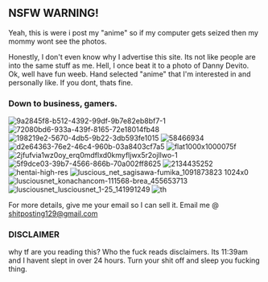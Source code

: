 ## NSFW WARNING!

Yeah, this is were i post my "anime" so if my computer gets seized then my mommy wont see the photos.

Honestly, I don't even know why I advertise this site. Its not like people are into the same stuff as me. Hell, I once beat it to a photo of Danny Devito.
Ok, well have fun weeb. Hand selected "anime" that I'm interested in and personally like. If you dont, thats fine.
### Down to business, gamers.

![9a2845f8-b512-4392-99df-9b7e82eb8bf7-1](https://user-images.githubusercontent.com/63864204/79586264-e0078a00-809e-11ea-8c0a-ece506fc46f9.jpeg)
![72080bd6-933a-439f-8165-72e18014fb48](https://user-images.githubusercontent.com/63864204/79586763-91a6bb00-809f-11ea-9d57-52379edb317a.jpeg)
![198219e2-5670-4db5-9b22-3db593fe1015](https://user-images.githubusercontent.com/63864204/79586764-91a6bb00-809f-11ea-89ac-5999288e0e0d.jpeg)
![58466934](https://user-images.githubusercontent.com/63864204/79586766-91a6bb00-809f-11ea-965b-d36671c3072a.gif)
![d2e64363-76e2-46c4-960b-03a8403cf7a5](https://user-images.githubusercontent.com/63864204/79586767-91a6bb00-809f-11ea-99c0-7cce78e0a403.jpeg)
![flat1000x1000075f](https://user-images.githubusercontent.com/63864204/79586768-923f5180-809f-11ea-9a4c-69b3ccf73223.jpg)
![2jfufvia1wz0oy_erq0mdflxd0kmyfljwx5r2ojllwo-1](https://user-images.githubusercontent.com/63864204/79586770-923f5180-809f-11ea-8d1a-0f9a53d700e2.jpg)
![5f9dce03-39b7-4566-866b-70a002ff8625](https://user-images.githubusercontent.com/63864204/79586772-923f5180-809f-11ea-98d4-6ddb4754006f.jpeg)
![2134435252](https://user-images.githubusercontent.com/63864204/79697795-c6a73f00-8252-11ea-8c8e-465e45aef34c.png)
![hentai-high-res](https://user-images.githubusercontent.com/63864204/79697796-c73fd580-8252-11ea-835e-53aec31fa957.png)
![luscious_net_sagisawa-fumika_1091873823 1024x0](https://user-images.githubusercontent.com/63864204/79697797-c7d86c00-8252-11ea-8fd0-04f1be67736d.jpg)
![lusciousnet_konachancom-111568-brea_455653713](https://user-images.githubusercontent.com/63864204/79697798-c7d86c00-8252-11ea-91bb-d057a3b3e347.jpg)
![lusciousnet_lusciousnet_1-25_141991249](https://user-images.githubusercontent.com/63864204/79697800-c9099900-8252-11ea-866c-6ab481432445.png)
![th](https://user-images.githubusercontent.com/63864204/79697802-c9a22f80-8252-11ea-9cc5-1a576b4dda0e.jpg)




For more details, give me your email so I can sell it.
Email me @ shitposting129@gmail.com


### DISCLAIMER
why tf are you reading this? Who the fuck reads disclaimers. Its 11:39am and I havent slept in over 24 hours. Turn your shit off and sleep you fucking thing.
